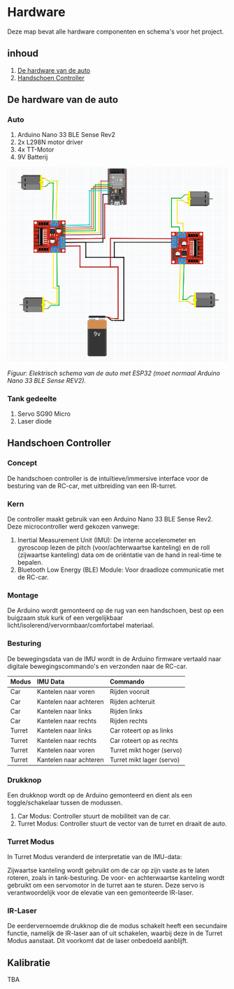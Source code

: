 # Hardware

Deze map bevat alle hardware componenten en schema's voor het project.

## inhoud

1. [De hardware van de auto](#de-hardware-van-de-auto)
2. [Handschoen Controller](#handschoen-controller)

## De hardware van de auto

### Auto

1. Arduino Nano 33 BLE Sense Rev2
2. 2x L298N motor driver
3. 4x TT-Motor
4. 9V Batterij

![Schema van de auto (ESP32)](./Auto/schema_auto_esp32.png)

*Figuur: Elektrisch schema van de auto met ESP32 (moet normaal Arduino Nano 33 BLE Sense REV2).*

### Tank gedeelte

1. Servo SG90 Micro
2. Laser diode

## Handschoen Controller

### Concept

De handschoen controller is de intuïtieve/immersive interface voor de besturing van de RC-car, met uitbreiding van een IR-turret.

### Kern

De controller maakt gebruik van een Arduino Nano 33 BLE Sense Rev2. Deze microcontroller werd gekozen vanwege:

1. Inertial Measurement Unit (IMU): De interne accelerometer en gyroscoop lezen de pitch (voor/achterwaartse kanteling) en de roll (zijwaartse kanteling) data om de oriëntatie van de hand in real-time te bepalen.
2. Bluetooth Low Energy (BLE) Module: Voor draadloze communicatie met de RC-car.

### Montage

De Arduino wordt gemonteerd op de rug van een handschoen, best op een buigzaam stuk kurk of een vergelijkbaar licht/isolerend/vervormbaar/comfortabel materiaal.

### Besturing

De bewegingsdata van de IMU wordt in de Arduino firmware vertaald naar digitale bewegingscommando's en verzonden naar de RC-car.

| Modus | IMU Data | Commando |
| :--- | :--- | :--- |
| Car | Kantelen naar voren | Rijden vooruit |
| Car | Kantelen naar achteren | Rijden achteruit |
| Car | Kantelen naar links | Rijden links |
| Car | Kantelen naar rechts | Rijden rechts |
| Turret | Kantelen naar links | Car roteert op as links |
| Turret | Kantelen naar rechts | Car roteert op as rechts |
| Turret | Kantelen naar voren | Turret mikt hoger (servo) |
| Turret | Kantelen naar achteren | Turret mikt lager (servo) |

### Drukknop

Een drukknop wordt op de Arduino gemonteerd en dient als een toggle/schakelaar tussen de modussen.

1. Car Modus: Controller stuurt de mobiliteit van de car.
2. Turret Modus: Controller stuurt de vector van de turret en draait de auto.

### Turret Modus

In Turret Modus veranderd de interpretatie van de IMU-data:

Zijwaartse kanteling wordt gebruikt om de car op zijn vaste as te laten roteren, zoals in tank-besturing.
De voor- en achterwaartse kanteling wordt gebruikt om een servomotor in de turret aan te sturen. Deze servo is verantwoordelijk voor de elevatie van een gemonteerde IR-laser.

### IR-Laser

De eerdervernoemde drukknop die de modus schakelt heeft een secundaire functie, namelijk de IR-laser aan of uit schakelen, waarbij deze in de Turret Modus aanstaat.
Dit voorkomt dat de laser onbedoeld aanblijft.

## Kalibratie

TBA
